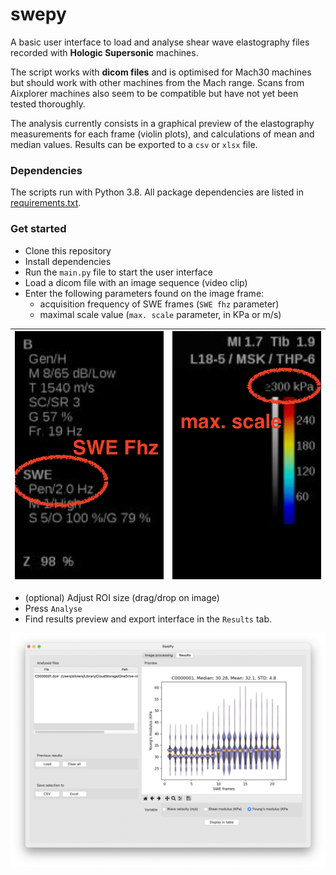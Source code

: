 # swepy

A basic user interface to load and analyse shear wave elastography files recorded with **Hologic Supersonic** machines.

The script works with **dicom files** and is optimised for Mach30 machines but should work with other machines from the Mach range.
Scans from Aixplorer machines also seem to be compatible but have not yet been tested thoroughly.

The analysis currently consists in a graphical preview of the elastography measurements for each frame (violin plots), and calculations of mean and median values.
Results can be exported to a `csv` or `xlsx` file.

### Dependencies
The scripts run with Python 3.8. All package dependencies are listed in [requirements.txt](https://github.com/oseynnes/swepy/blob/0c40955e136abe7604a92e6e166fc4a2e2d29919/requirements.txt).

### Get started
- Clone this repository
- Install dependencies
- Run the `main.py` file to start the user interface
- Load a dicom file with an image sequence (video clip)
- Enter the following parameters found on the image frame:
	- acquisition frequency of SWE frames (`SWE fhz` parameter)
	- maximal scale value (`max. scale` parameter, in KPa or m/s)

|![](./src/sc1.png)|![](./src/sc2.png)|
|---|---|

- (optional) Adjust ROI size (drag/drop on image)
- Press `Analyse`
- Find results preview and export interface in the `Results` tab.

![](./src/sc3.png)

